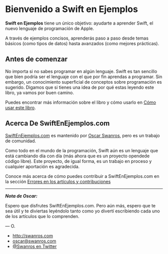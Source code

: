 # Bienvenido a Swift en Ejemplos

**Swift en Ejemplos** tiene un único objetivo: ayudarte a aprender Swift, el nuevo lenguaje de programación de Apple.

A través de ejemplos concisos, aprenderás paso a paso desde temas básicos (como tipos de datos) hasta avanzados (como mejores prácticas).


## Antes de comenzar
No importa si no sabes programar en algún lenguaje. Swift es tan sencillo que bien podría ser el lenguaje con el que por fin aprendas a programar. Sin embargo, un conocimiento superficial de conceptos sobre programación es sugerido. Digamos que si tienes una idea de por qué estas leyendo este libro, ya vamos por buen camino.

Puedes encontrar más información sobre el libro y cómo usarlo en [Cómo usar este libro](como_usar_este_libro.md).


## Acerca De SwiftEnEjemplos.com
[SwiftEnEjemplos.com](http://swiftenejemplos.com) es mantenido por [Oscar Swanros](http://swanros.com), pero es un trabajo de comunidad. 

Como todo en el mundo de la programación, Swift aún es un lenguaje que está cambiando día con día (más ahora que es un proyecto opendede código libre). Este proyecto, de igual forma, es un trabajo en proceso y cualquier aportación es agradecida. 

Conoce más acerca de cómo puedes contribuir a SwiftEnEjemplos.com en la sección [Errores en los artículos y contribuciones](http://www.swiftenejemplos.com/como_usar_este_libro.html#errores-en-los-art%C3%ADculos-y-contribuciones)

---

***Nota de Oscar:***

Espero que disfrutes SwiftEnEjemplos.com. Pero aún más, espero que te sea útil y te diviertas leyéndolo tanto como yo divertí escribiendo cada uno de los artículos que lo comprenden.

— O.

* http://swanros.com
* [oscar@swanros.com](mailto:oscar@swanros.com?subject=SwiftEnEjemplos.com)
* [@Swanros en Twitter](http://twitter.com/Swanros)

